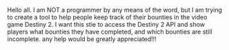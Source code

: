 Hello all. I am NOT a programmer by any means of the word, but I am trying to create a tool to help people keep track of their bounties in the video game Destiny 2. I want this stie to access the Destiny 2 API and show players what bounties they have completed, and which bounties are still incomplete. any help would be greatly appreciated!!!
